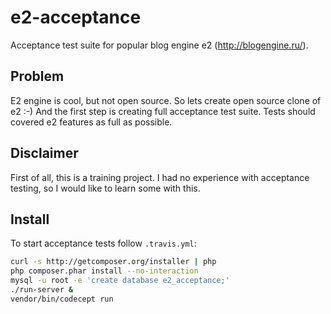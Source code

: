 e2-acceptance
=============

Acceptance test suite for popular blog engine e2 (http://blogengine.ru/).

Problem
-------

E2 engine is cool, but not open source. So lets create open source clone of e2 :-)
And the first step is creating full acceptance test suite. Tests should covered
e2 features as full as possible.

Disclaimer
----------

First of all, this is a training project. I had no experience with acceptance testing,
so I would like to learn some with this.

Install
-------

To start acceptance tests follow `.travis.yml`:

```sh
curl -s http://getcomposer.org/installer | php
php composer.phar install --no-interaction
mysql -u root -e 'create database e2_acceptance;'
./run-server &
vendor/bin/codecept run
```
